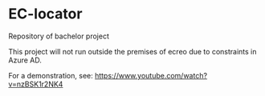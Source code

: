 # EC-locator
Repository of bachelor project

This project will not run outside the premises of ecreo due to constraints in Azure AD.

For a demonstration, see: https://www.youtube.com/watch?v=nzBSK1r2NK4

